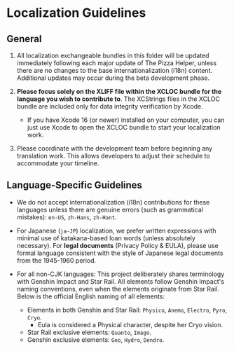# Localization Guidelines

## General

1. All localization exchangeable bundles in this folder will be updated immediately following each major update of The Pizza Helper, unless there are no changes to the base internationalization (i18n) content. Additional updates may occur during the beta development phase.

2. **Please focus solely on the XLIFF file within the XCLOC bundle for the language you wish to contribute to**. The XCStrings files in the XCLOC bundle are included only for data integrity verification by Xcode.
    - If you have Xcode 16 (or newer) installed on your computer, you can just use Xcode to open the XCLOC bundle to start your localization work.

3. Please coordinate with the development team before beginning any translation work. This allows developers to adjust their schedule to accommodate your timeline.

## Language-Specific Guidelines

- We do not accept internationalization (i18n) contributions for these languages unless there are genuine errors (such as grammatical mistakes): `en-US`, `zh-Hans`, `zh-Hant`.

- For Japanese (`ja-JP`) localization, we prefer written expressions with minimal use of katakana-based loan words (unless absolutely necessary). For **legal documents** (Privacy Policy & EULA), please use formal language consistent with the style of Japanese legal documents from the 1945-1960 period.

- For all non-CJK languages: This project deliberately shares terminology with Genshin Impact and Star Rail. All elements follow Genshin Impact's naming conventions, even when the elements originate from Star Rail. Below is the official English naming of all elements:
    - Elements in both Genshin and Star Rail: `Physico`, `Anemo`, `Electro`, `Pyro`, `Cryo`.
        - Eula is considered a Physical character, despite her Cryo vision.
    - Star Rail exclusive elements: `Quanto`, `Imago`.
    - Genshin exclusive elements: `Geo`, `Hydro`, `Dendro`.
